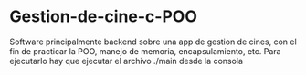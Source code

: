 # Gestion-de-cine-c-POO
Software principalmente backend sobre una app de gestion de cines, con el fin de practicar la POO, manejo de memoria, encapsulamiento, etc. Para ejecutarlo hay que ejecutar el archivo ./main desde la consola
